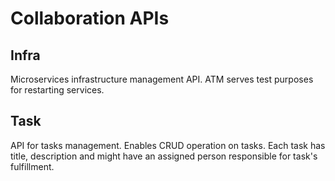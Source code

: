 # Collaboration APIs

## Infra
Microservices infrastructure management API. ATM serves test purposes for restarting services.
## Task
API for tasks management. Enables CRUD operation on tasks.
Each task has title, description and might have an assigned person responsible for task's fulfillment.
